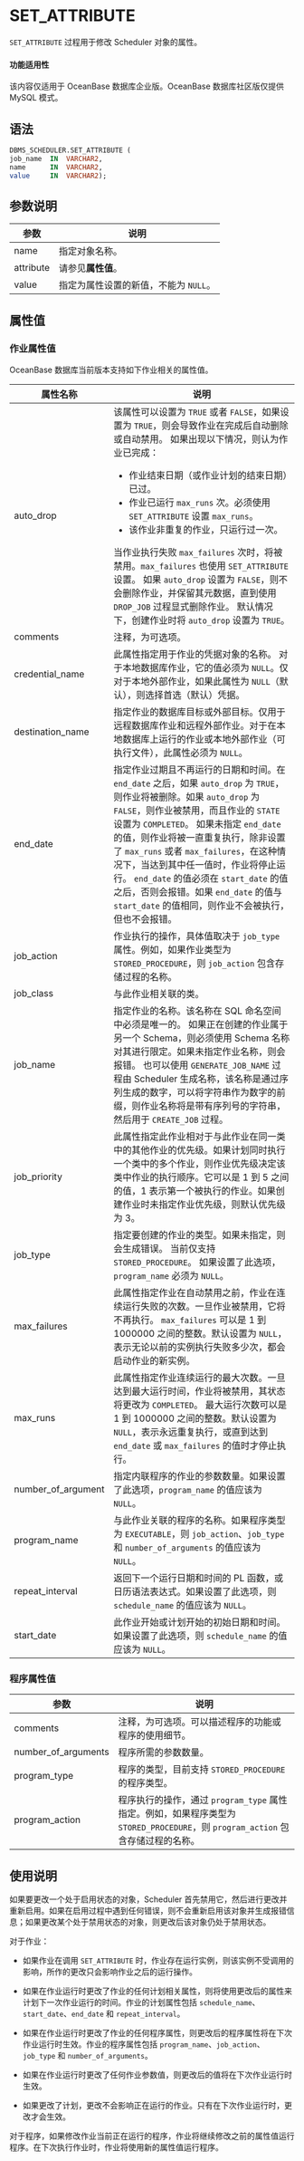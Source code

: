 # SET_ATTRIBUTE 

`SET_ATTRIBUTE` 过程用于修改 Scheduler 对象的属性。

  <main id="notice" >
    <h4>功能适用性</h4>
    <p>该内容仅适用于 OceanBase 数据库企业版。OceanBase 数据库社区版仅提供 MySQL 模式。</p>
  </main>

## 语法 

```sql
DBMS_SCHEDULER.SET_ATTRIBUTE ( 
job_name  IN  VARCHAR2,
name      IN  VARCHAR2,
value     IN  VARCHAR2);
```



## 参数说明 

|    参数     |                        说明                     |
|-----------|--------------------------------------------------|
| name      | 指定对象名称。                                    |
| attribute | 请参见**属性值**。 |
| value     | 指定为属性设置的新值，不能为 `NULL`。              |


## 属性值 

### 作业属性值 

OceanBase 数据库当前版本支持如下作业相关的属性值。


|        属性名称      |         说明          |
|--------------------|-------------------------|
| auto_drop          | 该属性可以设置为 `TRUE` 或者 `FALSE`，如果设置为 `TRUE`，则会导致作业在完成后自动删除或自动禁用。 如果出现以下情况，则认为作业已完成： <ul><li> 作业结束日期（或作业计划的结束日期）已过。   </li><li> 作业已运行 `max_runs` 次。必须使用 `SET_ATTRIBUTE` 设置 `max_runs`。   </li><li> 该作业非重复的作业，只运行过一次。</li></ul>    当作业执行失败 `max_failures` 次时，将被禁用。`max_failures` 也使用 `SET_ATTRIBUTE` 设置。 如果 `auto_drop` 设置为 `FALSE`，则不会删除作业，并保留其元数据，直到使用 `DROP_JOB` 过程显式删除作业。 默认情况下，创建作业时将 `auto_drop` 设置为 `TRUE`。 |
| comments           | 注释，为可选项。    |
| credential_name    | 此属性指定用于作业的凭据对象的名称。 对于本地数据库作业，它的值必须为 `NULL`。仅对于本地外部作业，如果此属性为 `NULL`（默认），则选择首选（默认）凭据。   |
| destination_name   | 指定作业的数据库目标或外部目标。仅用于远程数据库作业和远程外部作业。对于在本地数据库上运行的作业或本地外部作业（可执行文件），此属性必须为 `NULL`。  |
| end_date           | 指定作业过期且不再运行的日期和时间。在 `end_date` 之后，如果 `auto_drop` 为 `TRUE`，则作业将被删除。如果 `auto_drop` 为 `FALSE`，则作业被禁用，而且作业的 `STATE` 设置为 `COMPLETED`。 如果未指定 `end_date` 的值，则作业将被一直重复执行，除非设置了 `max_runs` 或者 `max_failures`，在这种情况下，当达到其中任一值时，作业将停止运行。 `end_date` 的值必须在 `start_date` 的值之后，否则会报错。如果 `end_date` 的值与 `start_date` 的值相同，则作业不会被执行，但也不会报错。    |
| job_action         | 作业执行的操作，具体值取决于 `job_type` 属性。例如，如果作业类型为 `STORED_PROCEDURE`，则 `job_action` 包含存储过程的名称。   |
| job_class          | 与此作业相关联的类。    |
| job_name           | 指定作业的名称。该名称在 SQL 命名空间中必须是唯一的。 如果正在创建的作业属于另一个 Schema，则必须使用 Schema 名称对其进行限定。如果未指定作业名称，则会报错。 也可以使用 `GENERATE_JOB_NAME` 过程由 Scheduler 生成名称，该名称是通过序列生成的数字，可以将字符串作为数字的前缀，则作业名称将是带有序列号的字符串，然后用于 `CREATE_JOB` 过程。   |
| job_priority       | 此属性指定此作业相对于与此作业在同一类中的其他作业的优先级。如果计划同时执行一个类中的多个作业，则作业优先级决定该类中作业的执行顺序。它可以是 1 到 5 之间的值，1 表示第一个被执行的作业。如果创建作业时未指定作业优先级，则默认优先级为 3。 |
| job_type           | 指定要创建的作业的类型。如果未指定，则会生成错误。 当前仅支持 `STORED_PROCEDURE`。 如果设置了此选项，`program_name` 必须为 `NULL`。    |
| max_failures       | 此属性指定作业在自动禁用之前，作业在连续运行失败的次数。一旦作业被禁用，它将不再执行。 `max_failures` 可以是 1 到 1000000 之间的整数。默认设置为 `NULL`，表示无论以前的实例执行失败多少次，都会启动作业的新实例。   |
| max_runs           | 此属性指定作业连续运行的最大次数。一旦达到最大运行时间，作业将被禁用，其状态将更改为 `COMPLETED`。 最大运行次数可以是 1 到 1000000 之间的整数。默认设置为 `NULL`，表示永远重复执行，或直到达到 `end_date` 或 `max_failures` 的值时才停止执行。   |
| number_of_argument | 指定内联程序的作业的参数数量。如果设置了此选项，`program_name` 的值应该为 `NULL`。   |
| program_name       | 与此作业关联的程序的名称。如果程序类型为 `EXECUTABLE`，则 `job_action`、`job_type` 和 `number_of_arguments` 的值应该为 `NULL`。   |
| repeat_interval    | 返回下一个运行日期和时间的 PL 函数，或日历语法表达式。如果设置了此选项，则 `schedule_name` 的值应该为 `NULL`。  |
| start_date         | 此作业开始或计划开始的初始日期和时间。 如果设置了此选项，则 `schedule_name` 的值应该为 `NULL`。   |  

### 程序属性值 

|         参数         |          说明             |
|---------------------|----------------------------|
| comments            | 注释，为可选项。可以描述程序的功能或程序的使用细节。  |
| number_of_arguments | 程序所需的参数数量。   |
| program_type        | 程序的类型，目前支持 `STORED_PROCEDURE` 的程序类型。   |
| program_action      | 程序执行的操作，通过 `program_type` 属性指定。例如，如果程序类型为`STORED_PROCEDURE`，则 `program_action` 包含存储过程的名称。 |


## 使用说明 

如果要更改一个处于启用状态的对象，Scheduler 首先禁用它，然后进行更改并重新启用。如果在启用过程中遇到任何错误，则不会重新启用该对象并生成报错信息；如果更改某个处于禁用状态的对象，则更改后该对象仍处于禁用状态。

对于作业：

* 如果作业在调用 `SET_ATTRIBUTE` 时，作业存在运行实例，则该实例不受调用的影响，所作的更改只会影响作业之后的运行操作。 

* 如果在作业运行时更改了作业的任何计划相关属性，则将使用更改后的属性来计划下一次作业运行的时间。作业的计划属性包括 `schedule_name`、`start_date`、`end_date` 和 `repeat_interval`。

* 如果在作业运行时更改了作业的任何程序属性，则更改后的程序属性将在下次作业运行时生效。作业的程序属性包括 `program_name`、`job_action`、`job_type` 和 `number_of_arguments`。

* 如果在作业运行时更改了任何作业参数值，则更改后的值将在下次作业运行时生效。

* 如果更改了计划，更改不会影响正在运行的作业。只有在下次作业运行时，更改才会生效。


对于程序，如果修改作业当前正在运行的程序，作业将继续修改之前的属性值运行程序。在下次执行作业时，作业将使用新的属性值运行程序。